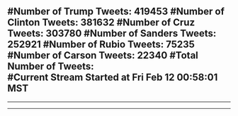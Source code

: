 #Number of Trump Tweets: 419453
#Number of Clinton Tweets: 381632
#Number of Cruz Tweets: 303780
#Number of Sanders Tweets: 252921
#Number of Rubio Tweets: 75235
#Number of Carson Tweets: 22340
#Total Number of Tweets:  
#Current Stream Started at Fri Feb 12 00:58:01 MST
---
---
---

